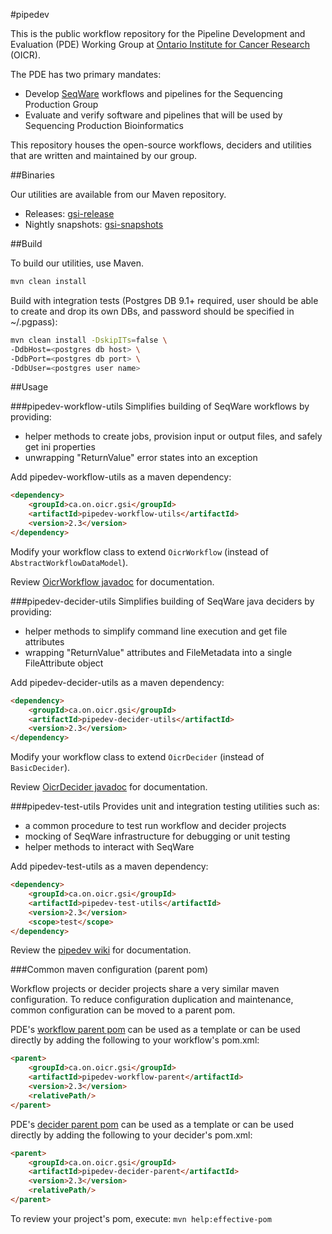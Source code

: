#pipedev

This is the public workflow repository for the Pipeline Development and Evaluation (PDE) Working Group at [Ontario Institute for Cancer Research](http://www.oicr.on.ca) (OICR).

The PDE has two primary mandates:

* Develop [SeqWare](http://seqware.io) workflows and pipelines for the Sequencing Production Group
* Evaluate and verify software and pipelines that will be used by Sequencing Production Bioinformatics

This repository houses the open-source workflows, deciders and utilities that are written and maintained by our group.

##Binaries

Our utilities are available from our Maven repository.

* Releases: [gsi-release](https://artifacts.oicr.on.ca/artifactory/simple/gsi-release)
* Nightly snapshots: [gsi-snapshots](https://artifacts.oicr.on.ca/artifactory/simple/gsi-snapshots)

##Build

To build our utilities, use Maven.

```bash
mvn clean install
```

Build with integration tests (Postgres DB 9.1+ required, user should be able to create and drop its own DBs, and password should be specified in ~/.pgpass):
```bash
mvn clean install -DskipITs=false \
-DdbHost=<postgres db host> \
-DdbPort=<postgres db port> \
-DdbUser=<postgres user name>
```

##Usage

###pipedev-workflow-utils
Simplifies building of SeqWare workflows by providing:

- helper methods to create jobs, provision input or output files, and safely get ini properties
- unwrapping "ReturnValue" error states into an exception

Add pipedev-workflow-utils as a maven dependency:
```html
<dependency>
    <groupId>ca.on.oicr.gsi</groupId>
    <artifactId>pipedev-workflow-utils</artifactId>
    <version>2.3</version>
</dependency>
```

Modify your workflow class to extend ```OicrWorkflow``` (instead of ```AbstractWorkflowDataModel```).

Review [OicrWorkflow javadoc]() for documentation.

###pipedev-decider-utils
Simplifies building of SeqWare java deciders by providing:

- helper methods to simplify command line execution and get file attributes
- wrapping "ReturnValue" attributes and FileMetadata into a single FileAttribute object

Add pipedev-decider-utils as a maven dependency:
```html
<dependency>
    <groupId>ca.on.oicr.gsi</groupId>
    <artifactId>pipedev-decider-utils</artifactId>
    <version>2.3</version>
</dependency>
```

Modify your workflow class to extend ```OicrDecider``` (instead of ```BasicDecider```).

Review [OicrDecider javadoc]() for documentation.

###pipedev-test-utils
Provides unit and integration testing utilities such as:

- a common procedure to test run workflow and decider projects
- mocking of SeqWare infrastructure for debugging or unit testing
- helper methods to interact with SeqWare

Add pipedev-test-utils as a maven dependency:
```html
<dependency>
    <groupId>ca.on.oicr.gsi</groupId>
    <artifactId>pipedev-test-utils</artifactId>
    <version>2.3</version>
    <scope>test</scope>
</dependency>
```

Review the [pipedev wiki](https://github.com/oicr-gsi/pipedev/wiki) for documentation.


###Common maven configuration (parent pom)

Workflow projects or decider projects share a very similar maven configuration. To reduce configuration duplication and maintenance, common configuration can be moved to a parent pom.

PDE's [workflow parent pom](pipedev-configs/pipedev-workflow-parent/pom.xml) can be used as a template or can be used directly by adding the following to your workflow's pom.xml:

```html
<parent>
    <groupId>ca.on.oicr.gsi</groupId>
    <artifactId>pipedev-workflow-parent</artifactId>
    <version>2.3</version>
    <relativePath/>
</parent>
```

PDE's [decider parent pom](configs/decider-parent/pom.xml) can be used as a template or can be used directly by adding the following to your decider's pom.xml:

```html
<parent>
    <groupId>ca.on.oicr.gsi</groupId>
    <artifactId>pipedev-decider-parent</artifactId>
    <version>2.3</version>
    <relativePath/>
</parent>
```

To review your project's pom, execute: ```mvn help:effective-pom```
